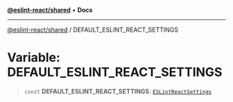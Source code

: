 [**@eslint-react/shared**](../README.md) • **Docs**

***

[@eslint-react/shared](../README.md) / DEFAULT\_ESLINT\_REACT\_SETTINGS

# Variable: DEFAULT\_ESLINT\_REACT\_SETTINGS

> `const` **DEFAULT\_ESLINT\_REACT\_SETTINGS**: [`ESLintReactSettings`](../interfaces/ESLintReactSettings.md)
